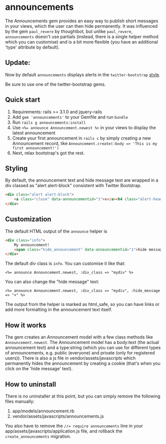 # announcements

The Announcements gem provides an easy way to publish short messages in your views, which the user can then hide permanently.
It was influenced by the gem `paul_revere` by thoughtbot, but unlike `paul_revere`, `announcements` doesn't use partials (instead,
there is a single helper method which you can customise) and is a bit more flexible (you have an additional 'type' attribute by default).

## Update:

Now by default `announcements` displays alerts in the `twitter-bootstrap` [style]("http://twitter.github.com/bootstrap/components.html#alerts").

Be sure to use one of the twitter-bootstrap gems.

## Quick start

1. Requirements: rails >= 3.1.0 and jquery-rails
2. Add `gem 'announcements'` to your Gemfile and run `bundle`
3. Run `rails g announcements:install`
4. Use `<%= announce Announcement.newest %>` in your views to display the latest announcement
5. Create your first announcement in `rails c` by simply creating a new Announcement record, like `Announcement.create(:body => 'This is my first announcement!')`
6. Next, relax bootstrap's got the rest.

## Styling

By default, the announcement text and hide message text are wrapped in a div classed as "alert alert-block" consistent with Twitter Bootstrap. 

```html
<div class="alert alert-block">
	<a class="close" data-announcementid="1">x</a><h4 class="alert-heading">Warning!</h4>check yo self
</div>
```

## Customization

The default HTML output of the `announce` helper is

```html
<div class="info">
	My announcement!
	<span class="hide_announcement" data-announcementid="1">hide message</span>
</div>
```

The default div class is `info`. You can customise it like that:

```
<%= announce Announcement.newest, :div_class => "mydiv" %>
```

You can also change the "hide message" text:

```
<%= announce Announcement.newest, :div_class => "mydiv", :hide_message => "×" %>
```

The output from the helper is marked as html_safe, so you can have links or add more formatting in the announcement text itself.

## How it works

The gem creates an Announcement model with a few class methods like `Announcement.newest`. The Announcement model has a body:text (the actual announcement text) 
and a type:string (which you can use for different types of announcements, e.g. public (everyone) and private (only for registered users)). There is also a js file in vendor/assets/javascripts
which permanently hides the announcement by creating a cookie (that's when you click on the 'hide message' text).

## How to uninstall

There is no uninstaller at this point, but you can simply remove the following files manually:

1. app/models/announcement.rb
2. vendor/assets/javascripts/announcements.js

You also have to remove the `//= require announcements` line in your app/assets/javascripts/application.js file, and rollback the `create_announcements` migration.